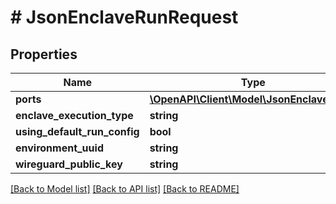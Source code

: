 # # JsonEnclaveRunRequest

## Properties

Name | Type | Description | Notes
------------ | ------------- | ------------- | -------------
**ports** | [**\OpenAPI\Client\Model\JsonEnclavePort[]**](JsonEnclavePort.md) |  | [optional]
**enclave_execution_type** | **string** |  | [optional]
**using_default_run_config** | **bool** |  | [optional]
**environment_uuid** | **string** |  | [optional]
**wireguard_public_key** | **string** |  | [optional]

[[Back to Model list]](../../README.md#models) [[Back to API list]](../../README.md#endpoints) [[Back to README]](../../README.md)
